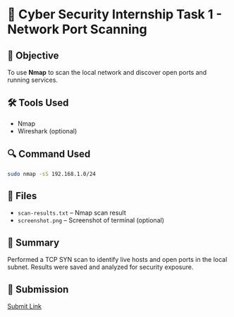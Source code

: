 # 🔐 Cyber Security Internship Task 1 - Network Port Scanning

## 🧠 Objective
To use **Nmap** to scan the local network and discover open ports and running services.

## 🛠 Tools Used
- Nmap
- Wireshark (optional)

## 🔍 Command Used
```bash
sudo nmap -sS 192.168.1.0/24
```

## 📁 Files
- `scan-results.txt` – Nmap scan result
- `screenshot.png` – Screenshot of terminal (optional)

## 🧠 Summary
Performed a TCP SYN scan to identify live hosts and open ports in the local subnet. Results were saved and analyzed for security exposure.

## 🔗 Submission
[Submit Link](https://forms.gle/8Gm83s53KbyXs3Ne9)
